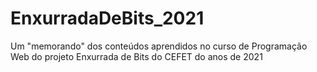 # EnxurradaDeBits_2021
Um "memorando" dos conteúdos aprendidos no curso de Programação Web do projeto Enxurrada de Bits do CEFET do anos de 2021
